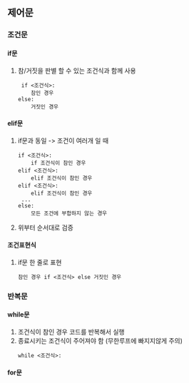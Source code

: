 ## 제어문

### 조건문
#### if문
1. 참/거짓을 판별 할 수 있는 조건식과 함께 사용
    ```
     if <조건식>:
        참인 경우
    else:
        거짓인 경우
    ```
#### elif문
1. if문과 동일 -> 조건이 여러개 일 때

    ```
    if <조건식>:
        if 조건식이 참인 경우
    elif <조건식>:
        elif 조건식이 참인 경우
    elif <조건식>:
        elif 조건식이 참인 경우
     ...
    else:
        모든 조건에 부합하지 않는 경우
    ```
2. 위부터 순서대로 검증

#### 조건표현식
1. if문 한 줄로 표현
    ```
    참인 경우 if <조건식> else 거짓인 경우
    ```

### 반복문
#### while문
1. 조건식이 참인 경우 코드를 반복해서 실행
2. 종료시키는 조건식이 주어져야 함 (무한루프에 빠지지않게 주의) 
    ```
    while <조건식>:
    ```

#### for문 

